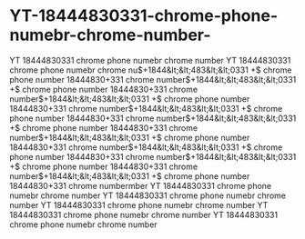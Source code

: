 # YT-18444830331-chrome-phone-numebr-chrome-number-
YT 18444830331  chrome phone numebr chrome number YT 18444830331  chrome phone numebr chrome nu$+1844&lt;&lt;483&lt;&lt;0331 +$ chrome phone number 18444830+331 chrome number$+1844&lt;&lt;483&lt;&lt;0331 +$ chrome phone number 18444830+331 chrome number$+1844&lt;&lt;483&lt;&lt;0331 +$ chrome phone number 18444830+331 chrome number$+1844&lt;&lt;483&lt;&lt;0331 +$ chrome phone number 18444830+331 chrome number$+1844&lt;&lt;483&lt;&lt;0331 +$ chrome phone number 18444830+331 chrome number$+1844&lt;&lt;483&lt;&lt;0331 +$ chrome phone number 18444830+331 chrome number$+1844&lt;&lt;483&lt;&lt;0331 +$ chrome phone number 18444830+331 chrome number$+1844&lt;&lt;483&lt;&lt;0331 +$ chrome phone number 18444830+331 chrome number$+1844&lt;&lt;483&lt;&lt;0331 +$ chrome phone number 18444830+331 chrome numbermber YT 18444830331  chrome phone numebr chrome number YT 18444830331  chrome phone numebr chrome number YT 18444830331  chrome phone numebr chrome number YT 18444830331  chrome phone numebr chrome number YT 18444830331  chrome phone numebr chrome number 
